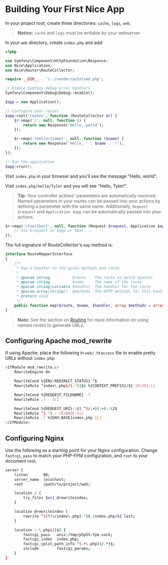 Building Your First Nice App
============================

In your project root, create three directories: `cache`, `logs`, `web`. 

> **Notice:** `cache` and `logs` must be writable by your webserver

In your `web` directory, create `index.php` and add:

```php
<?php

use Symfony\Component\HttpFoundation\Response;
use Nice\Application;
use Nice\Router\RouteCollector;

require __DIR__ . '/../vendor/autoload.php';

// Enable Symfony debug error handlers
Symfony\Component\Debug\Debug::enable();

$app = new Application();

// Configure your routes
$app->set('routes', function (RouteCollector $r) {
    $r->map('/', null, function () {
        return new Response('Hello, world');
    });

    $r->map('/hello/{name}', null, function ($name) {
        return new Response('Hello, ' . $name . '!');
    });
});

// Run the application
$app->run();
```

Visit `index.php` in your browser and you'll see the message "Hello, world".

Visit `index.php/hello/Tyler` and you will see "Hello, Tyler!".

>   **Tip:** Your controller actions' parameters are automatically resolved. Named parameters in your routes can be 
    passed into your actions by defining a parameter with the same name. Additionally, `Request $request` and 
    `Application $app` can be automatically passed into your actions.
    
```php
$r->map('/foo/{bar}', null, function (Request $request, Application $app, $bar) {
    // Use $request or $app or $bar ...
});
```
    
The full signature of RouteCollector's `map` method is:

```php
interface RouteMapperInterface
{
    /**
     * Map a handler to the given methods and route
     *
     * @param string          $route    The route to match against
     * @param string          $name     The name of the route
     * @param string|callable $handler  The handler for the route
     * @param array|string[]  $methods  The HTTP methods for this handler
     * @return void
     */
    public function map($route, $name, $handler, array $methods = array('GET'));
}
```

> **Note:** See the section on [Routing](routing.md) for more information on using named routes to generate URLs.


Configuring Apache mod_rewrite
------------------------------

If using Apache, place the following in `web/.htaccess` file to enable pretty URLs without `index.php`:

```bash
<IfModule mod_rewrite.c>
    RewriteEngine On

    RewriteCond %{ENV:REDIRECT_STATUS} ^$
    RewriteRule ^index\.php(/(.*)|$) %{CONTEXT_PREFIX}/$2 [R=301,L]

    RewriteCond %{REQUEST_FILENAME} -f
    RewriteRule .? - [L]

    RewriteCond %{REQUEST_URI}::$1 ^(/.+)(.+)::\2$
    RewriteRule ^(.*) - [E=BASE:%1]
    RewriteRule .? %{ENV:BASE}index.php [L]
</IfModule>
```


Configuring Nginx
-----------------

Use the following as a starting point for your Nginx configuration. Change `fastcgi_pass`
to match your PHP-FPM configuration, and `root` to your document root.

```bash
server {
    listen       80;
    server_name  localhost;
    root 	     /path/to/project/web;

    location / {
        try_files $uri @rewriteindex;
    }

    location @rewriteindex {
        rewrite ^((?!\/index\.php).*)$ /index.php/$1 last;
    }

    location ~ \.php(/|$) {
        fastcgi_pass   unix:/tmp/php55-fpm.sock;
        fastcgi_index  index.php;
        fastcgi_split_path_info ^(.+\.php)(/.*)$;
        include        fastcgi_params;
    }
}
```

